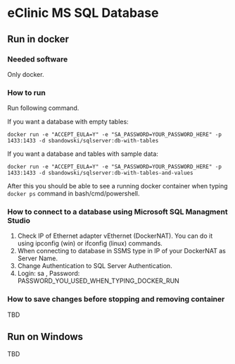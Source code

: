 # eClinic MS SQL Database

## Run in docker

### Needed software

Only docker.

### How to run

Run following command.

If you want a database with empty tables:

```
docker run -e "ACCEPT_EULA=Y" -e "SA_PASSWORD=YOUR_PASSWORD_HERE" -p 1433:1433 -d sbandowski/sqlserver:db-with-tables
```

If you want a database and tables with sample data:

```
docker run -e "ACCEPT_EULA=Y" -e "SA_PASSWORD=YOUR_PASSWORD_HERE" -p 1433:1433 -d sbandowski/sqlserver:db-with-tables-and-values
```

After this you should be able to see a running docker container when typing ``` docker ps ``` command in bash/cmd/powershell.

### How to connect to a database using Microsoft SQL Managment Studio

1. Check IP of Ethernet adapter vEthernet (DockerNAT). You can do it using ipconfig (win) or ifconfig (linux) commands.
2. When connecting to database in SSMS type in IP of your DockerNAT as Server Name.
3. Change Authentication to SQL Server Authentication.
4. Login: sa , Password: PASSWORD_YOU_USED_WHEN_TYPING_DOCKER_RUN

### How to save changes before stopping and removing container

TBD

## Run on Windows

TBD
